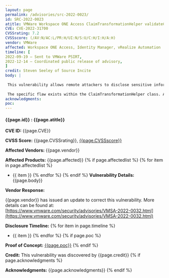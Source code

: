 ```yaml
---
layout: page
permalink: /advisories/src-2022-0023/
id: SRC-2022-0023
atitle: VMWare Workspace ONE Access ClaimTransformationHelper validateClaimRuleCondition Remote Code Execution Vulnerability
CVE: CVE-2022-31700
CVSSrating: 7.2
CVSSscore: (/AV:N/AC:L/PR:H/UI:N/S:U/C:H/I:H/A:H)
vendor: VMWare
affected: Workspace ONE Access, Identity Manager, vRealize Automation
timeline: [
2022-09-19 – Sent to VMWare PSIRT,
2022-12-14 – Coordinated public release of advisory,
]
credit: Steven Seeley of Source Incite
body: |
 
 This vulnerability allows remote attackers to disclose sensitive information on affected installations of VMWare Workspace ONE Access. Although authentication is required to exploit this vulnerability, the existing authentication mechanism can be bypassed.
 
 The specific flaw exists within the ClaimTransformationHelper class. A crafted request specifying a malcious condition can result in impromper bean validation. An attacker can leverage this vulnerability to execute code in the context of the horizon user.
acknowledgments:
poc: 
---
```


#### **{{page.id}} : {{page.atitle}}**

**CVE ID:**
{{page.CVE}}

**CVSS Score:**
{{page.CVSSrating}}, [{{page.CVSSscore}}](https://nvd.nist.gov/vuln-metrics/cvss/v3-calculator?vector={{page.CVSSscore}})

**Affected Vendors:**
{{page.vendor}}

**Affected Products:**
{{page.affected}}
{% if page.affectedlist %}
{% for item in page.affectedlist %}
  - {{ item }}
{% endfor %}
{% endif %}
**Vulnerability Details:**
{{page.body}}

**Vendor Response:**

{{page.vendor}} has issued an update to correct this vulnerability. More details can be found at: [https://www.vmware.com/security/advisories/VMSA-2022-0032.html](https://www.vmware.com/security/advisories/VMSA-2022-0032.html)

**Disclosure Timeline:**
{% for item in page.timeline %}
  - {{ item }}
{% endfor %}
{% if page.poc %}

**Proof of Concept:**
[{{page.poc}}]({{page.poc}})
{% endif %}

**Credit:**
This vulnerability was discovered by {{page.credit}}
{% if page.acknowledgments %}

**Acknowledgments:**
{{page.acknowledgments}}
{% endif %}
